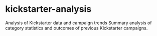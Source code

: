 # kickstarter-analysis
Analysis of Kickstarter data and campaign trends
Summary analysis of category statistics and outcomes of previous Kickstarter campaigns.
